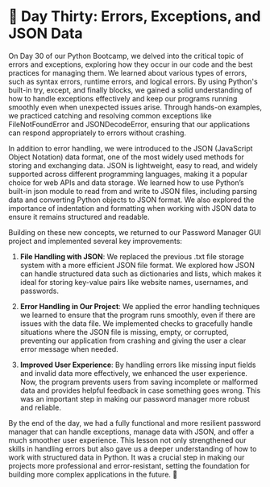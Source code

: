 # 🎯 Day Thirty: Errors, Exceptions, and JSON Data

On Day 30 of our Python Bootcamp, we delved into the critical topic of errors and exceptions, exploring how they occur in our code and the best practices for managing them. We learned about various types of errors, such as syntax errors, runtime errors, and logical errors. By using Python's built-in try, except, and finally blocks, we gained a solid understanding of how to handle exceptions effectively and keep our programs running smoothly even when unexpected issues arise. Through hands-on examples, we practiced catching and resolving common exceptions like FileNotFoundError and JSONDecodeError, ensuring that our applications can respond appropriately to errors without crashing.

In addition to error handling, we were introduced to the JSON (JavaScript Object Notation) data format, one of the most widely used methods for storing and exchanging data. JSON is lightweight, easy to read, and widely supported across different programming languages, making it a popular choice for web APIs and data storage. We learned how to use Python’s built-in json module to read from and write to JSON files, including parsing data and converting Python objects to JSON format. We also explored the importance of indentation and formatting when working with JSON data to ensure it remains structured and readable.

Building on these new concepts, we returned to our Password Manager GUI project and implemented several key improvements:

1. **File Handling with JSON**: We replaced the previous .txt file storage system with a more efficient JSON file format. We explored how JSON can handle structured data such as dictionaries and lists, which makes it ideal for storing key-value pairs like website names, usernames, and passwords.

2. **Error Handling in Our Project**: We applied the error handling techniques we learned to ensure that the program runs smoothly, even if there are issues with the data file. We implemented checks to gracefully handle situations where the JSON file is missing, empty, or corrupted, preventing our application from crashing and giving the user a clear error message when needed.

3. **Improved User Experience**: By handling errors like missing input fields and invalid data more effectively, we enhanced the user experience. Now, the program prevents users from saving incomplete or malformed data and provides helpful feedback in case something goes wrong. This was an important step in making our password manager more robust and reliable.

By the end of the day, we had a fully functional and more resilient password manager that can handle exceptions, manage data with JSON, and offer a much smoother user experience. This lesson not only strengthened our skills in handling errors but also gave us a deeper understanding of how to work with structured data in Python. It was a crucial step in making our projects more professional and error-resistant, setting the foundation for building more complex applications in the future. 🚀